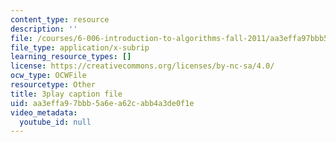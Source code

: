 ```yaml
---
content_type: resource
description: ''
file: /courses/6-006-introduction-to-algorithms-fall-2011/aa3effa97bbb5a6ea62cabb4a3de0f1e_0M_kIqhwbFo.vtt
file_type: application/x-subrip
learning_resource_types: []
license: https://creativecommons.org/licenses/by-nc-sa/4.0/
ocw_type: OCWFile
resourcetype: Other
title: 3play caption file
uid: aa3effa9-7bbb-5a6e-a62c-abb4a3de0f1e
video_metadata:
  youtube_id: null
---
```

